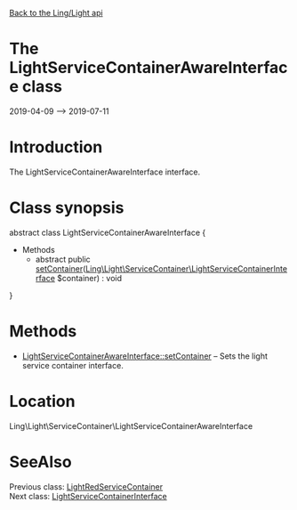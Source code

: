 [Back to the Ling/Light api](https://github.com/lingtalfi/Light/blob/master/doc/api/Ling/Light.md)



The LightServiceContainerAwareInterface class
================
2019-04-09 --> 2019-07-11






Introduction
============

The LightServiceContainerAwareInterface interface.



Class synopsis
==============


abstract class <span class="pl-k">LightServiceContainerAwareInterface</span>  {

- Methods
    - abstract public [setContainer](https://github.com/lingtalfi/Light/blob/master/doc/api/Ling/Light/ServiceContainer/LightServiceContainerAwareInterface/setContainer.md)([Ling\Light\ServiceContainer\LightServiceContainerInterface](https://github.com/lingtalfi/Light/blob/master/doc/api/Ling/Light/ServiceContainer/LightServiceContainerInterface.md) $container) : void

}






Methods
==============

- [LightServiceContainerAwareInterface::setContainer](https://github.com/lingtalfi/Light/blob/master/doc/api/Ling/Light/ServiceContainer/LightServiceContainerAwareInterface/setContainer.md) &ndash; Sets the light service container interface.





Location
=============
Ling\Light\ServiceContainer\LightServiceContainerAwareInterface


SeeAlso
==============
Previous class: [LightRedServiceContainer](https://github.com/lingtalfi/Light/blob/master/doc/api/Ling/Light/ServiceContainer/LightRedServiceContainer.md)<br>Next class: [LightServiceContainerInterface](https://github.com/lingtalfi/Light/blob/master/doc/api/Ling/Light/ServiceContainer/LightServiceContainerInterface.md)<br>
